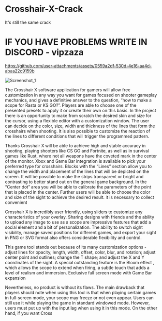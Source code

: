 # Crosshair-X-Crack

It's still the same crack

# IF YOU HAVE PROBLEMS WRITE IN DISCORD - vipzaza

 https://github.com/user-attachments/assets/0559a2df-530d-4e16-aa4d-abaa22c9159b

![Screenshot_1](https://github.com/user-attachments/assets/0cfbe347-d080-45ee-82f4-cef514920960)


 The Crosshair X software application for gamers will allow free customization in any way you want for games focused on shooter gameplay mechanics, and gives a definitive answer to the question, “how to make a scope for Rasta or KS GO?”. Players are able to choose one of the presented presets to apply it or create their own on this basis. In the project there is an opportunity to make from scratch the desired skin and size for the cursor, using a flexible editor with a customization window. The user can decide on the color, size, width and thickness of the lines that form the crosshairs when shooting. It is also possible to customize the reaction of the lines to different conditions that will trigger the programmed pattern.

Thanks Crosshair X will be able to achieve high and stable accuracy in shooting, playing shooters like CS GO and Fortnite, as well as in survival games like Rust, where not all weapons have the coveted mark in the center of the monitor. Xbox and Game Bar integration is available to pick your preferred type for crosshairs. Blocks with the “Lines” section allow you to change the width and placement of the lines that will be depicted on the screen. It will be possible to make the strips transparent or bright and contrasting to better stand out on the general game background. In the “Center dot” area you will be able to calibrate the parameters of the point that is placed in the center. Further users will be able to choose the color and size of the sight to achieve the desired result. It is necessary to collect convenient

Crosshair X is incredibly user friendly, using sliders to customize any characteristics of your overlay. Sharing designs with friends and the ability to upload any image to use as a scope are impressive features that add a social element and a bit of personalization. The ability to switch sight visibility, manage saved positions for different games, and export your sight in PNG or SVG format also offers considerable flexibility and control.

This game tool stands out because of its many customization options - adjust lines for opacity, length, width, offset, color, blur, and rotation; adjust center point and outlines; change the T shape; and adjust the X and Y coordinates of the sight. A special outstanding feature is the Bloom effect , which allows the scope to extend when firing, a subtle touch that adds a level of realism and immersion.
Exclusive full screen mode with Game Bar expansion

Nevertheless, no product is without its flaws. The main drawback that players should note when using this tool is that when playing certain games in full-screen mode, your scope may freeze or not even appear. Users can still use it while playing the game in standard windowed mode. However, users must put up with the input lag when using it in this mode.
On the other hand, if you want Cross
